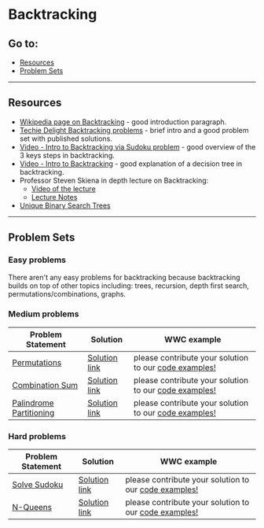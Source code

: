 # Backtracking

## Go to:
 * [Resources](#resources)
 * [Problem Sets](#problem-sets)

___

## Resources

- [Wikipedia page on Backtracking](https://en.wikipedia.org/wiki/Backtracking) - good introduction paragraph.
- [Techie Delight Backtracking problems](https://medium.com/techie-delight/backtracking-practice-problems-and-interview-questions-6a17cb6d08a7) - brief intro and a good problem set with published solutions.
- [Video - Intro to Backtracking via Sudoku problem](https://youtu.be/Zq4upTEaQyM) - good overview of the 3 keys steps in backtracking.
- [Video - Intro to Backtracking](https://youtu.be/DKCbsiDBN6c) - good explanation of a decision tree in backtracking.
- Professor Steven Skiena in depth lecture on Backtracking:
    - [Video of the lecture](https://youtu.be/3s-beq2b0EA)
    - [Lecture Notes](https://www3.cs.stonybrook.edu/~skiena/373/current-lectures/lecture15.pdf)
- [Unique Binary Search Trees](https://www.interviewbit.com/problems/unique-binary-search-trees/)

___

## Problem Sets

### Easy problems

There aren't any easy problems for backtracking because backtracking builds on top of other topics including: trees, recursion, depth first search, permutations/combinations, graphs.


### Medium problems
Problem Statement | Solution | WWC example
--- | --- | ---
[Permutations](https://leetcode.com/problems/permutations/) | [Solution link](../code-examples/backtracking/permutations/solution.py) | please contribute your solution to our [code examples!](../code-examples/backtracking/permutations/)
[Combination Sum](https://leetcode.com/problems/combination-sum-iii/) | [Solution link](../code-examples/backtracking/combination-sum-solution/solution.py) | please contribute your solution to our [code examples!](../code-examples/backtracking/combination-sum-solution/)
[Palindrome Partitioning](https://leetcode.com/problems/palindrome-partitioning/) | [Solution link](https://leetcode.com/problems/palindrome-partitioning/solution/) | please contribute your solution to our [code examples!](../code-examples/backtracking)


### Hard problems
Problem Statement | Solution | WWC example
--- | --- | ---
[Solve Sudoku](https://leetcode.com/problems/sudoku-solver/) | [Solution link](https://leetcode.com/problems/sudoku-solver/solution/) | please contribute your solution to our [code examples!](../code-examples/backtracking)
[N-Queens](https://leetcode.com/problems/n-queens/) | [Solution link](https://leetcode.com/problems/n-queens/solution/) | please contribute your solution to our [code examples!](../code-examples/backtracking)
